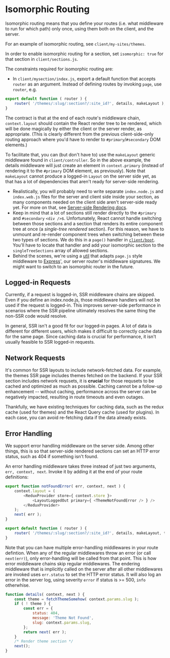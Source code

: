 # Isomorphic Routing

Isomorphic routing means that you define your routes (i.e. what middleware to
run for which path) only once, using them both on the client, and the server.

For an example of isomorphic routing, see `client/my-sites/themes`.

In order to enable isomorphic routing for a section, set `isomorphic: true`
for that section in `client/sections.js`.

The constraints required for isomorphic routing are:

- In `client/mysection/index.js`, export a default function that accepts
  `router` as an argument. Instead of defining routes by invoking `page`, use
  `router`, e.g.

```js
export default function ( router ) {
	router( '/themes/:slug/:section?/:site_id?', details, makeLayout );
}
```

The contract is that at the end of each route's middleware chain, `context.layout`
should contain the React render tree to be rendered, which will be done magically
by either the client or the server render, as appropriate. (This is clearly
different from the previous client-side-only routing approach where you'd have
to render to `#primary`/`#secondary` DOM elements.)

To facilitate that, you can (but don't have to) use the `makeLayout`
generic middleware found in `client/controller`. So in the above example, the
details middleware will just create an element in `context.primary` (instead of
rendering it to the `#primary` DOM element, as previously).
Note that `makeLayout` cannot produce a logged-in `Layout` on the server side yet,
as that has a lot of dependencies that aren't ready for server-side rendering.

- Realistically, you will probably need to write separate `index.node.js` and
  `index.web.js` files for the server and client side inside your section, as many
  components needed on the client side aren't server-side ready yet. For more on
  that, see [Server-side Rendering docs](server-side-rendering.md).
- Keep in mind that a lot of sections still render directly to the `#primary` and
  `#secondary` `<div />`s. Unfortunately, React cannot handle switching between those
  sections and a section that renders its entire component tree at once (a _single-tree
  rendered_ section). For this reason, we have to unmount and re-render component
  trees when switching between these two types of sections. We do this in a `page()`
  handler in [`client/boot`](../client/boot/index.js). You'll have to locate that
  handler and add your isomorphic section to the `singleTreeSections` array of allowed sections.
- Behind the scenes, we're using a [util](../server/isomorphic-routing/README.md) that adapts `page.js` style middleware to [Express](https://expressjs.com/en/guide/routing.html)',
  our server router's middleware signatures. We might want to switch to an isomorphic
  router in the future.

## Logged-in Requests
Currently, if a request is logged-in, SSR middleware chains are skipped.
Even if you define an index.node.js, those middleware handlers will not be used
if the request is logged-in. This improves server-side performance in scenarios
where the SSR pipeline ultimately resolves the same thing the non-SSR code would
resolve.

In general, SSR isn't a good fit for our logged-in pages. A lot of data is different
for different users, which makes it difficult to correctly cache data for the same
page. Since caching data is crucial for performance, it isn't usually feasible to
SSR logged-in requests.

## Network Requests
It's common for SSR layouts to include network-fetched data. For example, the themes
SSR page includes themes fetched on the backend. If your SSR section includes
network requsets, it is **crucial** for those requsets to be cached and optimized
as much as possible. Caching cannot be a follow-up enhancement -- without caching,
performance across the server can be negatively impacted, resulting in route timeouts
and even outages.

Thankfully, we have existing techniques for caching data, such as the redux cache
(used for themes) and the React Query cache (used for plugins). In each case, you
can avoid re-fetching data if the data already exists.

## Error Handling

We support error handling middleware on the server side. Among other things, this is
so that server-side rendered sections can set an HTTP error status, such as 404 if something isn't found.

An error handling middleware takes three instead of just two arguments, `err, context, next`.
Invoke it by adding it at the end of your route definitions:

```js
export function notFoundError( err, context, next ) {
	context.layout = (
		<ReduxProvider store={ context.store }>
			<LayoutLoggedOut primary={ <ThemeNotFoundError /> } />
		</ReduxProvider>
	);
	next( err );
}

export default function ( router ) {
	router( '/themes/:slug/:section?/:site_id?', details, makeLayout, themeNotFound );
}
```

Note that you can have multiple error-handling middlewares in your route defintion. When any of the regular middlewares throw an error (or call `next(err)`), only error-handling will be called from that point. This is how error middleware chains skip regular middlewares. The endering middleware that is implicitly called on the server after all other middlewares are invoked uses `err.status` to set the HTTP error status. It will also log an error in the server log, using
severity `error` if status is >= 500, `info` otherwhise.

```js
function details( context, next ) {
	const theme = fetchThemeSomehow( context.params.slug );
	if ( ! theme ) {
		const err = {
			status: 404,
			message: 'Theme Not Found',
			slug: context.params.slug,
		};
		return next( err );
	}
	/* Render theme section */
	next();
}
```
